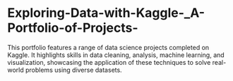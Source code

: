 # Exploring-Data-with-Kaggle-_A-Portfolio-of-Projects-
This portfolio features a range of data science projects completed on Kaggle. It highlights skills in data cleaning, analysis, machine learning, and visualization, showcasing the application of these techniques to solve real-world problems using diverse datasets.
